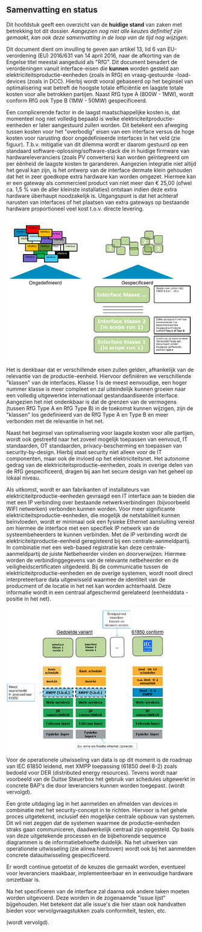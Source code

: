 ## Samenvatting en status

Dit hoofdstuk geeft een overzicht van de **huidige stand** van zaken met betrekking tot dit dossier. *Aangezien nog niet alle keuzes definitief zijn gemaakt, kan ook deze samenvatting in de loop van de tijd nog wijzigen.*

Dit document dient om invulling te geven aan artikel 13, lid 6 van EU-verordening (EU) 2016/631 van 14 april 2016, naar de afkorting van de Engelse titel meestal aangeduid als "RfG". Dit document benadert de verordeningen vanuit interface-eisen die **kunnen** worden gesteld aan elektriciteitsproductie-eenheden (zoals in RfG) en vraag-gestuurde -load- devices (zoals in DCC). Hierbij wordt vooral gebaseerd op het beginsel van optimalisering wat betreft de hoogste totale efficiëntie en laagste totale kosten voor alle betrokken partijen. Naast RfG type A (800W - 1MW), wordt conform RfG ook Type B (1MW - 50MW) gespecificeerd.

Een complicerende factor in de laagst maatschappelijke kosten is, dat momenteel nog niet volledig bepaald is welke elektriciteitproductie-eenheden er later aangestuurd zullen worden. Dit betekent een afweging tussen kosten voor het "overbodig" eisen van een interface versus de hoge kosten voor narusting door ongedefinieerde interfaces in het veld (zie figuur). T.b.v. mitigatie van dit dilemma wordt er daarom gestuurd op een standaard software-oplossing/software-stack die in huidige firmware van hardwareleveranciers (zoals PV converters) kan worden geïntegreerd om per éénheid de laagste kosten te garanderen. Aangezien integratie niet altijd het geval kan zijn, is het ontwerp van de interface dermate klein gehouden dat het in zeer goedkope extra hardware kan worden omgezet. Hiermee kan er een gateway als commercieel product van niet meer dan € 25,00 (ofwel ca. 1,5 % van de aller kleinste installaties) ontstaan indien deze extra hardware überhaupt noodzakelijk is. Uitgangspunt is dat het achteraf narusten van interfaces of het plaatsen van extra gateways op bestaande hardware proportioneel veel kost t.o.v. directe levering. 

![](/assets/180123_EUDevicesResponsibilitySGAM_UCs_13.png)

Het is denkbaar dat er verschillende eisen zullen gelden, afhankelijk van de relevantie van de productie-eenheid. Hiervoor definiëren we verschillende "klassen" van de interfaces. Klasse 1 is de meest eenvoudige, een hoger nummer klasse is meer compleet en zal uiteindelijk kunnen groeien naar een volledig uitgewerkte internationaal gestandaardiseerde interface. Aangezien het niet ondenkbaar is dat de grenzen van de vermogens (tussen RfG Type A en RfG Type B) in de toekomst kunnen wijzigen, zijn de "klassen" los gedefinieerd van de RfG Type A en Type B en meer verbonden met de relevantie in het net.

Naast het beginsel van optimalisering voor laagste kosten voor alle partijen, wordt ook gestreefd naar het zoveel mogelijk toepassen van eenvoud, IT standaarden, OT standaarden, privacy-bescherming en toepassen van security-by-design. Hierbij staat security niet alleen voor de IT componenten, maar ook de invloed op het elektriciteitsnet. Het autonome gedrag van de elektriciteitsproductie-eenheden, zoals in overige delen van de RfG gespecificeerd, dragen bij aan het secure design van het geheel op lokaal niveau. 

Als uitkomst, wordt er aan fabrikanten of installateurs van elektriciteitproductie-eenheden gevraagd een IT interface aan te bieden die met een IP verbinding over bestaande netwerkverbindingen (bijvoorbeeld WIFI netwerken) verbonden kunnen worden. Voor meer significante elektriciteitsproductie-eenheden, die mogelijk de netstabiliteit kunnen beïnvloeden, wordt er minimaal ook een fysieke Ethernet aansluiting vereist om hiermee de interface met een specifiek IP netwerk van de systeembeheerders te kunnen verbinden. Met de IP verbinding wordt de elektriciteitproductie-eenheid geregisteerd bij een centrale-aanmeldpartij. In combinatie met een web-based registratie kan deze centrale-aanmeldpartij de juiste Netbeheerder vinden en doorverwijzen. Hiermee worden de verbindinggegevens van de relevante netbeheerder en de veiligheidscertificaten uitgedeeld. Bij de communicatie tussen de elektriciteitproductie-eenheden en de overige systemen, wordt nooit direct interpreteerbare data uitgewisseld waarmee de identiteit van de producment of de locatie in het net kan worden achterhaald. Deze informatie wordt in een centraal afgeschermd gerelateerd (eenheiddata - positie in het net). 

![](/assets/180123_EUDevicesResponsibilitySGAM_UCs_14.png)

Voor de operationele uitwisseling van data is op dit moment is de roadmap van IEC 61850 leidend, met XMPP toepassing (61850 deel 8-2) zoals bedoeld voor DER (distributed energy resources). Tevens wordt naar voorbeeld van de Duitse Steuerbox het gebruik van schedules uitgewerkt in concrete BAP's die door leveranciers kunnen worden toegepast. (wordt vervolgd).

Een grote uitdaging lag in het aanmelden en afmelden van devices in combinatie met het security-concept in te richten. Hiervoor is het gehele proces uitgetekend, inclusief één mogelijke centrale opbouw van systemen. Dit wil niet zeggen dat de systemen waarmee de productie-eenheden straks gaan communiceren, daadwerkelijk centraal zijn opgesteld. Op basis van deze uitgetekende processen en de bijbehorende sequence diagrammen is de informatiebehoefte duidelijk. Na het uitwerken van operationele uitwisseling (zie alinea hierboven) wordt ook bij het aanmelden concrete datauitwisseling gespecificeerd.

Er wordt continue getoetst of de keuzes die gemaakt worden, eventueel voor leveranciers maakbaar, implementeerbaar en in eenvoudige hardware omzetbaar is. 

Na het specificeren van de interface zal daarna ook andere taken moeten worden uitgevoerd. Deze worden in de zogenaamde "issue lijst" bijgehouden. Het betekent dat alle issue's die hier staan ook handvatten bieden voor vervolgvraagstukken zoals conformiteit, testen, etc.

(wordt vervolgd).
